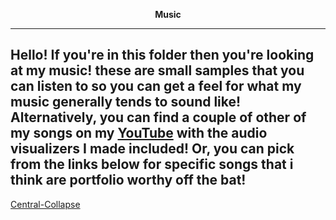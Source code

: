 <p align="center"><strong>Music</strong></p>

---

Hello! If you're in this folder then you're looking at my music! these are small samples that you can listen to so you can get a feel for what my music generally tends to sound like!
Alternatively, you can find a couple of other of my songs on my [YouTube](https://www.youtube.com/channel/UCzC66e3fxpkpnoL9vo0UQJQ) with the audio visualizers I made included!
Or, you can pick from the links below for specific songs that i think are portfolio worthy off the bat!
---
[Central-Collapse](https://www.youtube.com/watch?v=eYFEdRAWhF0)
